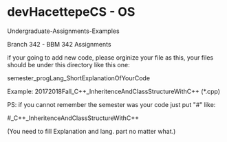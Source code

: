# devHacettepeCS - OS 
Undergraduate-Assignments-Examples

Branch 342 - BBM 342 Assignments

if your going to add new code, please orginize your file as this, your files should be under this directory like this one:

semester_progLang_ShortExplanationOfYourCode

Example: 20172018Fall_C++_InheritenceAndClassStructureWithC++ (*.cpp)

PS: if you cannot remember the semester was your code just put "#" like:

#_C++_InheritenceAndClassStructureWithC++

(You need to fill Explanation and lang. part no matter what.)
